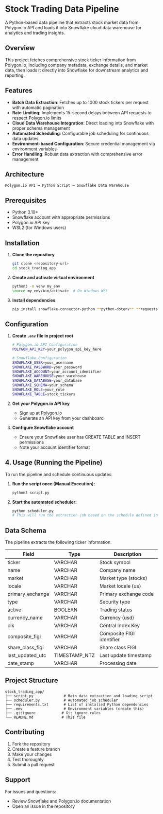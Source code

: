 # Stock Trading Data Pipeline

A Python-based data pipeline that extracts stock market data from Polygon.io API and loads it into Snowflake cloud data warehouse for analytics and trading insights.

## Overview

This project fetches comprehensive stock ticker information from Polygon.io, including company metadata, exchange details, and market data, then loads it directly into Snowflake for downstream analytics and reporting.

## Features

- **Batch Data Extraction**: Fetches up to 1000 stock tickers per request with automatic pagination
- **Rate Limiting**: Implements 15-second delays between API requests to respect Polygon.io limits
- **Cloud Data Warehouse Integration**: Direct loading into Snowflake with proper schema management
- **Automated Scheduling**: Configurable job scheduling for continuous data updates
- **Environment-based Configuration**: Secure credential management via environment variables
- **Error Handling**: Robust data extraction with comprehensive error management

## Architecture

```
Polygon.io API → Python Script → Snowflake Data Warehouse
```

## Prerequisites

- Python 3.10+
- Snowflake account with appropriate permissions
- Polygon.io API key
- WSL2 (for Windows users)

## Installation

1. **Clone the repository**
   ```bash
   git clone <repository-url>
   cd stock_trading_app
   ```

2. **Create and activate virtual environment**
   ```bash
   python3 -m venv my_env
   source my_env/bin/activate  # On Windows WSL
   ```

3. **Install dependencies**
   ```bash
   pip install snowflake-connector-python **python-dotenv** **requests** **schedule**
   ```

## Configuration

1. **Create `.env` file in project root**
   ```bash
   # Polygon.io API Configuration
   POLYGON_API_KEY=your_polygon_api_key_here
   
   # Snowflake Configuration
   SNOWFLAKE_USER=your_username
   SNOWFLAKE_PASSWORD=your_password
   SNOWFLAKE_ACCOUNT=your_account_identifier
   SNOWFLAKE_WAREHOUSE=your_warehouse
   SNOWFLAKE_DATABASE=your_database
   SNOWFLAKE_SCHEMA=your_schema
   SNOWFLAKE_ROLE=your_role
   SNOWFLAKE_TABLE=stock_tickers
   ```

2. **Get your Polygon.io API key**
   - Sign up at [Polygon.io](https://polygon.io/)
   - Generate an API key from your dashboard

3. **Configure Snowflake account**
   - Ensure your Snowflake user has CREATE TABLE and INSERT permissions
   - Note your account identifier format

## 4. Usage (Running the Pipeline)

To run the pipeline and schedule continuous updates:

1.  **Run the script once (Manual Execution):**
    ```bash
    python3 script.py
    ```
2.  **Start the automated scheduler:**
    ```bash
    python scheduler.py
    # This will run the extraction job based on the schedule defined in the file
    ```

## Data Schema

The pipeline extracts the following ticker information:

| Field | Type | Description |
|-------|------|-------------|
| ticker | VARCHAR | Stock symbol |
| name | VARCHAR | Company name |
| market | VARCHAR | Market type (stocks) |
| locale | VARCHAR | Market locale (us) |
| primary_exchange | VARCHAR | Primary exchange code |
| type | VARCHAR | Security type |
| active | BOOLEAN | Trading status |
| currency_name | VARCHAR | Currency (usd) |
| cik | VARCHAR | Central Index Key |
| composite_figi | VARCHAR | Composite FIGI identifier |
| share_class_figi | VARCHAR | Share class FIGI |
| last_updated_utc | TIMESTAMP_NTZ | Last update timestamp |
| date_stamp | VARCHAR | Processing date |

## Project Structure

```
stock_trading_app/
├── script.py              # Main data extraction and loading script
├── scheduler.py           # Automated job scheduler
├── requirements.txt       # List of installed Python dependencies
├── .env                   # Environment variables (create this)
├── .gitignore            # Git ignore rules
└── README.md             # This file
```

## Contributing

1. Fork the repository
2. Create a feature branch
3. Make your changes
4. Test thoroughly
5. Submit a pull request

## Support

For issues and questions:
- Review Snowflake and Polygon.io documentation
- Open an issue in the repository